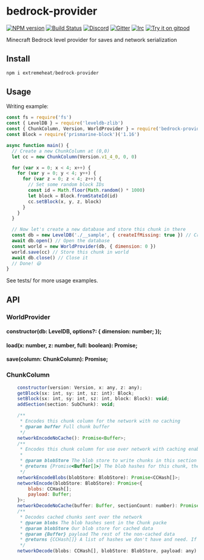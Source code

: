 # bedrock-provider
[![NPM version](https://img.shields.io/npm/v/bedrock-provider.svg)](http://npmjs.com/package/bedrock-provider)
[![Build Status](https://github.com/extremeheat/bedrock-provider/workflows/CI/badge.svg)](https://github.com/extremeheat/bedrock-provider/actions?query=workflow%3A%22CI%22)
[![Discord](https://img.shields.io/badge/chat-on%20discord-brightgreen.svg)](https://discord.gg/GsEFRM8)
[![Gitter](https://img.shields.io/badge/chat-on%20gitter-brightgreen.svg)](https://gitter.im/PrismarineJS/general)
[![Irc](https://img.shields.io/badge/chat-on%20irc-brightgreen.svg)](https://irc.gitter.im/)
[![Try it on gitpod](https://img.shields.io/badge/try-on%20gitpod-brightgreen.svg)](https://gitpod.io/#https://github.com/PrismarineJS/prismarine-template)

Minecraft Bedrock level provider for saves and network serialization

## Install

```js
npm i extremeheat/bedrock-provider
```

## Usage

Writing example:

```js
const fs = require('fs')
const { LevelDB } = require('leveldb-zlib')
const { ChunkColumn, Version, WorldProvider } = require('bedrock-provider')
const Block = require('prismarine-block')('1.16')

async function main() {
  // Create a new ChunkColumn at (0,0)
  let cc = new ChunkColumn(Version.v1_4_0, 0, 0)

  for (var x = 0; x < 4; x++) {
    for (var y = 0; y < 4; y++) {
      for (var z = 0; z < 4; z++) {
        // Set some random block IDs
        const id = Math.floor(Math.random() * 1000)
        let block = Block.fromStateId(id)
        cc.setBlock(x, y, z, block)
      }
    }
  }

  // Now let's create a new database and store this chunk in there
  const db = new LevelDB('./__sample', { createIfMissing: true }) // Create a DB class
  await db.open() // Open the database
  const world = new WorldProvider(db, { dimension: 0 })
  world.save(cc) // Store this chunk in world
  await db.close() // Close it
  // Done! 😃
}
```

See tests/ for more usage examples.

## API

### WorldProvider

#### constructor(db: LevelDB, options?: { dimension: number; });
#### load(x: number, z: number, full: boolean): Promise<ChunkColumn>;
#### save(column: ChunkColumn): Promise<void>;


### ChunkColumn

```js
    constructor(version: Version, x: any, z: any);
    getBlock(sx: int, sy: int, sz: int): Block;
    setBlock(sx: int, sy: int, sz: int, block: Block): void;
    addSection(section: SubChunk): void;

    /**
     * Encodes this chunk column for the network with no caching
     * @param buffer Full chunk buffer
     */
    networkEncodeNoCache(): Promise<Buffer>;
    /**
     * Encodes this chunk column for use over network with caching enabled
     *
     * @param blobStore The blob store to write chunks in this section to
     * @returns {Promise<Buffer[]>} The blob hashes for this chunk, the last one is biomes, rest are sections
     */
    networkEncodeBlobs(blobStore: BlobStore): Promise<CCHash[]>;
    networkEncode(blobStore: BlobStore): Promise<{
        blobs: CCHash[];
        payload: Buffer;
    }>;
    networkDecodeNoCache(buffer: Buffer, sectionCount: number): Promise<void>;
    /**
     * Decodes cached chunks sent over the network
     * @param blobs The blob hashes sent in the Chunk packe
     * @param blobStore Our blob store for cached data
     * @param {Buffer} payload The rest of the non-cached data
     * @returns {CCHash[]} A list of hashes we don't have and need. If len > 0, decode failed.
     */
    networkDecode(blobs: CCHash[], blobStore: BlobStore, payload: any): Promise<CCHash[]>;
```
